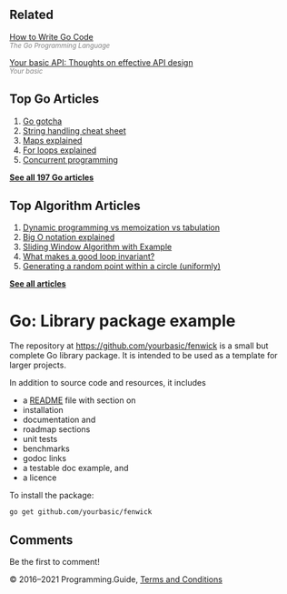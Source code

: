 <span class="underline"></span>

<span class="underline"></span>

Related
-------

[How to Write Go Code](https://golang.org/doc/code.html)  
<span style="color: grey; font-style: italic; font-size: smaller">The Go Programming Language</span>

[Your basic API: Thoughts on effective API design](https://github.com/yourbasic/api)  
<span style="color: grey; font-style: italic; font-size: smaller">Your basic</span>

Top Go Articles
---------------

1.  [Go gotcha](go-gotcha.html)
2.  [String handling cheat sheet](string-functions-reference-cheat-sheet.html)
3.  [Maps explained](maps-explained.html)
4.  [For loops explained](for-loop.html)
5.  [Concurrent programming](go-concurrency-tutorial.html)

[**See all 197 Go articles**](index.html)

<span class="underline"></span>

Top Algorithm Articles
----------------------

1.  [Dynamic programming vs memoization vs tabulation](../dynamic-programming-vs-memoization-vs-tabulation.html)
2.  [Big O notation explained](../big-o-notation-explained.html)
3.  [Sliding Window Algorithm with Example](../sliding-window-example.html)
4.  [What makes a good loop invariant?](../what-makes-a-good-loop-invariant.html)
5.  [Generating a random point within a circle (uniformly)](../random-point-within-circle.html)

[**See all articles**](../index.html)

Go: Library package example
===========================

The repository at <https://github.com/yourbasic/fenwick> is a small but complete Go library package. It is intended to be used as a template for larger projects.

In addition to source code and resources, it includes

-   a [README](https://github.com/yourbasic/fenwick/blob/master/README.md) file with section on
-   installation
-   documentation and
-   roadmap sections
-   unit tests
-   benchmarks
-   godoc links
-   a testable doc example, and
-   a licence

To install the package:

    go get github.com/yourbasic/fenwick

Comments
--------

Be the first to comment!

© 2016–2021 Programming.Guide, [Terms and Conditions](../terms-and-conditions.html)
